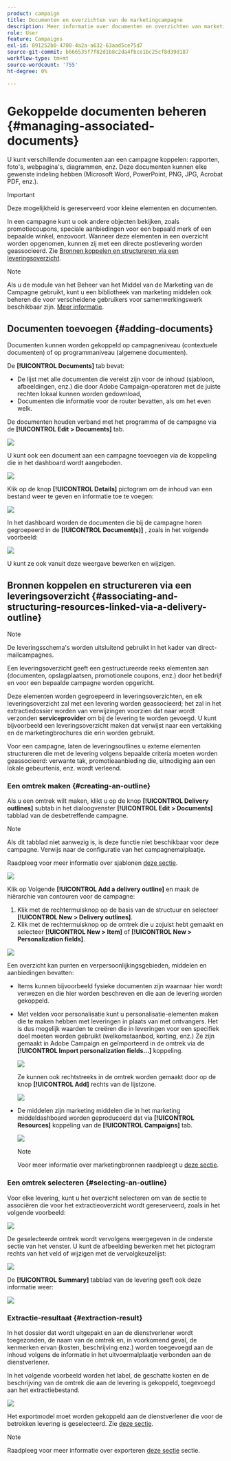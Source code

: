 ```yaml
---
product: campaign
title: Documenten en overzichten van de marketingcampagne
description: Meer informatie over documenten en overzichten van marketingcampagnes
role: User
feature: Campaigns
exl-id: 891252b0-4700-4a2a-a632-63aad5ce75d7
source-git-commit: b666535f7f82d1b8c2da4fbce1bc25cf8d39d187
workflow-type: tm+mt
source-wordcount: '755'
ht-degree: 0%

---
```


# Gekoppelde documenten beheren {#managing-associated-documents}

U kunt verschillende documenten aan een campagne koppelen: rapporten, foto&#39;s, webpagina&#39;s, diagrammen, enz. Deze documenten kunnen elke gewenste indeling hebben (Microsoft Word, PowerPoint, PNG, JPG, Acrobat PDF, enz.).

>[!IMPORTANT]
>
>Deze mogelijkheid is gereserveerd voor kleine elementen en documenten.

In een campagne kunt u ook andere objecten bekijken, zoals promotiecoupons, speciale aanbiedingen voor een bepaald merk of een bepaalde winkel, enzovoort. Wanneer deze elementen in een overzicht worden opgenomen, kunnen zij met een directe postlevering worden geassocieerd. Zie [Bronnen koppelen en structureren via een leveringsoverzicht](#associating-and-structuring-resources-linked-via-a-delivery-outline).

>[!NOTE]
>
>Als u de module van het Beheer van het Middel van de Marketing van de Campagne gebruikt, kunt u een bibliotheek van marketing middelen ook beheren die voor verscheidene gebruikers voor samenwerkingswerk beschikbaar zijn. [Meer informatie](../../mrm/using/managing-marketing-resources.md).

## Documenten toevoegen {#adding-documents}

Documenten kunnen worden gekoppeld op campagneniveau (contextuele documenten) of op programmaniveau (algemene documenten).

De **[!UICONTROL Documents]** tab bevat:

* De lijst met alle documenten die vereist zijn voor de inhoud (sjabloon, afbeeldingen, enz.) die door Adobe Campaign-operatoren met de juiste rechten lokaal kunnen worden gedownload,
* Documenten die informatie voor de router bevatten, als om het even welk.

De documenten houden verband met het programma of de campagne via de **[!UICONTROL Edit > Documents]** tab.

![](assets/s_ncs_user_op_add_document.png)

U kunt ook een document aan een campagne toevoegen via de koppeling die in het dashboard wordt aangeboden.

![](assets/add_a_document_in_op.png)

Klik op de knop **[!UICONTROL Details]** pictogram om de inhoud van een bestand weer te geven en informatie toe te voegen:

![](assets/s_ncs_user_op_add_document_details.png)

In het dashboard worden de documenten die bij de campagne horen gegroepeerd in de **[!UICONTROL Document(s)]** , zoals in het volgende voorbeeld:

![](assets/s_ncs_user_op_edit_document.png)

U kunt ze ook vanuit deze weergave bewerken en wijzigen.

## Bronnen koppelen en structureren via een leveringsoverzicht {#associating-and-structuring-resources-linked-via-a-delivery-outline}

>[!NOTE]
>
>De leveringsschema&#39;s worden uitsluitend gebruikt in het kader van direct-mailcampagnes.

Een leveringsoverzicht geeft een gestructureerde reeks elementen aan (documenten, opslagplaatsen, promotionele coupons, enz.) door het bedrijf en voor een bepaalde campagne worden opgericht.

Deze elementen worden gegroepeerd in leveringsoverzichten, en elk leveringsoverzicht zal met een levering worden geassocieerd; het zal in het extractiedossier worden van verwijzingen voorzien dat naar wordt verzonden **serviceprovider** om bij de levering te worden gevoegd. U kunt bijvoorbeeld een leveringsoverzicht maken dat verwijst naar een vertakking en de marketingbrochures die erin worden gebruikt.

Voor een campagne, laten de leveringsoutlines u externe elementen structureren die met de levering volgens bepaalde criteria moeten worden geassocieerd: verwante tak, promotieaanbieding die, uitnodiging aan een lokale gebeurtenis, enz. wordt verleend.

### Een omtrek maken {#creating-an-outline}

Als u een omtrek wilt maken, klikt u op de knop **[!UICONTROL Delivery outlines]** subtab in het dialoogvenster **[!UICONTROL Edit > Documents]** tabblad van de desbetreffende campagne.

>[!NOTE]
>
>Als dit tabblad niet aanwezig is, is deze functie niet beschikbaar voor deze campagne. Verwijs naar de configuratie van het campagnemalplaatje.
>   
>Raadpleeg voor meer informatie over sjablonen [deze sectie](../../campaign/using/marketing-campaign-templates.md#campaign-templates).

![](assets/s_ncs_user_op_composition_link.png)

Klik op Volgende **[!UICONTROL Add a delivery outline]** en maak de hiërarchie van contouren voor de campagne:

1. Klik met de rechtermuisknop op de basis van de structuur en selecteer **[!UICONTROL New > Delivery outlines]**.
1. Klik met de rechtermuisknop op de omtrek die u zojuist hebt gemaakt en selecteer **[!UICONTROL New > Item]** of **[!UICONTROL New > Personalization fields]**.

![](assets/s_ncs_user_op_add_composition.png)

Een overzicht kan punten en verpersoonlijkingsgebieden, middelen en aanbiedingen bevatten:

* Items kunnen bijvoorbeeld fysieke documenten zijn waarnaar hier wordt verwezen en die hier worden beschreven en die aan de levering worden gekoppeld.
* Met velden voor personalisatie kunt u personalisatie-elementen maken die te maken hebben met leveringen in plaats van met ontvangers. Het is dus mogelijk waarden te creëren die in leveringen voor een specifiek doel moeten worden gebruikt (welkomstaanbod, korting, enz.) Ze zijn gemaakt in Adobe Campaign en geïmporteerd in de omtrek via de **[!UICONTROL Import personalization fields...]** koppeling.

  ![](assets/s_ncs_user_op_add_composition_field.png)

  Ze kunnen ook rechtstreeks in de omtrek worden gemaakt door op de knop **[!UICONTROL Add]** rechts van de lijstzone.

  ![](assets/s_ncs_user_op_add_composition_field_button.png)

* De middelen zijn marketing middelen die in het marketing middeldashboard worden geproduceerd dat via **[!UICONTROL Resources]** koppeling van de **[!UICONTROL Campaigns]** tab.

  ![](assets/s_ncs_user_mkg_resource_ovv.png)

  >[!NOTE]
  >
  >Voor meer informatie over marketingbronnen raadpleegt u [deze sectie](../../mrm/using/managing-marketing-resources.md).

### Een omtrek selecteren {#selecting-an-outline}

Voor elke levering, kunt u het overzicht selecteren om van de sectie te associëren die voor het extractieoverzicht wordt gereserveerd, zoals in het volgende voorbeeld:

![](assets/s_ncs_user_op_select_composition.png)

De geselecteerde omtrek wordt vervolgens weergegeven in de onderste sectie van het venster. U kunt de afbeelding bewerken met het pictogram rechts van het veld of wijzigen met de vervolgkeuzelijst:

![](assets/s_ncs_user_op_select_composition_b.png)

De **[!UICONTROL Summary]** tabblad van de levering geeft ook deze informatie weer:

![](assets/s_ncs_user_op_select_composition_c.png)

### Extractie-resultaat {#extraction-result}

In het dossier dat wordt uitgepakt en aan de dienstverlener wordt toegezonden, de naam van de omtrek en, in voorkomend geval, de kenmerken ervan (kosten, beschrijving enz.) worden toegevoegd aan de inhoud volgens de informatie in het uitvoermalplaatje verbonden aan de dienstverlener.

In het volgende voorbeeld worden het label, de geschatte kosten en de beschrijving van de omtrek die aan de levering is gekoppeld, toegevoegd aan het extractiebestand.

![](assets/s_ncs_user_op_composition_in_export_template.png)

Het exportmodel moet worden gekoppeld aan de dienstverlener die voor de betrokken levering is geselecteerd. Zie [deze sectie](../../campaign/using/providers-stocks-and-budgets.md#creating-service-providers-and-their-cost-structures).

>[!NOTE]
>
>Raadpleeg voor meer informatie over exporteren [deze sectie](../../platform/using/get-started-data-import-export.md) sectie.
